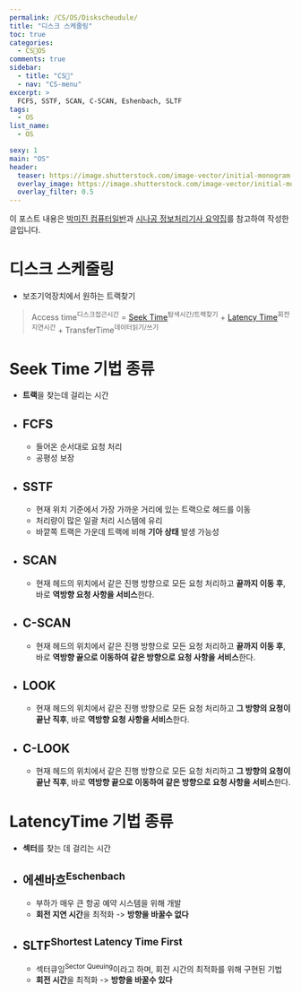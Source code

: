 ```yaml
---
permalink: /CS/OS/Diskscheudule/
title: "디스크 스케줄링"
toc: true
categories:
  - CS🐰OS
comments: true
sidebar:
  - title: "CS🐰"
  - nav: "CS-menu"
excerpt: >
  FCFS, SSTF, SCAN, C-SCAN, Eshenbach, SLTF
tags:
  - OS
list_name:
  - OS

sexy: 1
main: "OS"
header:
  teaser: https://image.shutterstock.com/image-vector/initial-monogram-letter-os-logo-260nw-1639925719.jpg
  overlay_image: https://image.shutterstock.com/image-vector/initial-monogram-letter-os-logo-260nw-1639925719.jpg
  overlay_filter: 0.5
---
```

이 포스트 내용은 [박미진 컴퓨터일반](http://www.kyobobook.co.kr/product/detailViewKor.laf?mallGb=KOR&ejkGb=KOR&barcode=9791197154324)과 [시나공 정보처리기사 요약집](#)를 참고하여 작성한 글입니다.

# 디스크 스케줄링
- 보조기억장치에서 원하는 트랙찾기
> Access time<sup>디스크접근시간</sup> = [Seek Time](#seek-time-기법-종류)<sup>탐색시간/트랙찾기</sup> + [Latency Time](#latencytime-기법-종류)<sup>회전지연시간</sup> + TransferTime<sup>데이터읽기/쓰기</sup>

# Seek Time 기법 종류
- **트랙**을 찾는데 걸리는 시간
- ## FCFS
  - 들어온 순서대로 요청 처리
  - 공평성 보장
- ## SSTF
  - 현재 위치 기준에서 가장 가까운 거리에 있는 트랙으로 헤드를 이동
  - 처리량이 많은 일괄 처리 시스템에 유리
  - 바깥쪽 트랙은 가운데 트랙에 비해 **기아 상태** 발생 가능성
- ## SCAN
  - 현재 헤드의 위치에서 같은 진행 방향으로 모든 요청 처리하고 **끝까지 이동 후**, 바로 **역방향 요청 사항을 서비스**한다.
- ## C-SCAN
  - 현재 헤드의 위치에서 같은 진행 방향으로 모든 요청 처리하고 **끝까지 이동 후**, 바로 **역방향 끝으로 이동하여 같은 방향으로 요청 사항을 서비스**한다.
- ## LOOK
  - 현재 헤드의 위치에서 같은 진행 방향으로 모든 요청 처리하고 **그 방향의 요청이 끝난 직후**, 바로 **역방향 요청 사항을 서비스**한다.
- ## C-LOOK
  - 현재 헤드의 위치에서 같은 진행 방향으로 모든 요청 처리하고 **그 방향의 요청이 끝난 직후**, 바로 **역방향 끝으로 이동하여 같은 방향으로 요청 사항을 서비스**한다.


# LatencyTime 기법 종류
- **섹터**를 찾는 데 걸리는 시간
- ## 에셴바흐<sup>Eschenbach</sup>
  - 부하가 매우 큰 항공 예약 시스템을 위해 개발
  - **회전 지연 시간**을 최적화 -> **방향을 바꿀수 없다**
- ## SLTF<sup>Shortest Latency Time First</sup>
  - 섹터큐잉<sup>Sector Queuing</sup>이라고 하며, 회전 시간의 최적화를 위해 구현된 기법
  - **회전 시간**을 최적화 -> **방향을 바꿀수 있다**

